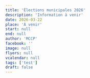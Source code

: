 ```yaml
---
title: 'Élections municipales 2026'
description: 'Information à venir'
date: 2026-03-22
place: 'À venir'
start: null
end: null
author: 'MCCP'
facebook: ''
image: null
flyers: null
vcalendar: null
tags: ['test']
draft: false
---
```

